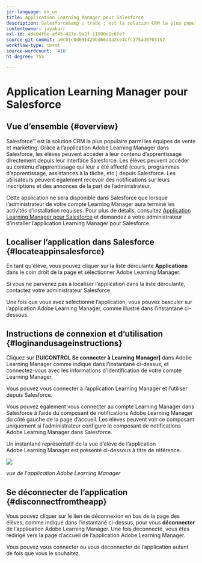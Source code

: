 ```yaml
---
jcr-language: en_us
title: Application Learning Manager pour Salesforce
description: Salesforce&amp ; trade ; est la solution CRM la plus populaire parmi les équipes commerciales et marketing. Grâce à l’application Adobe Learning Manager dans Salesforce, les élèves peuvent accéder à leur contenu d’apprentissage directement depuis leur interface Salesforce. Les élèves peuvent accéder au contenu d’apprentissage qui leur a été affecté (cours, programmes d’apprentissage, assistances à la tâche, etc.) depuis Salesforce. Les utilisateurs peuvent également recevoir des notifications sur leurs inscriptions et des annonces de la part de l’administrateur.
contentowner: jayakarr
exl-id: 4de04fbe-af45-427e-9a2f-11990e1c6fe7
source-git-commit: a0c01c0d691429bd66a3a2ce4cfc175ad0703157
workflow-type: tm+mt
source-wordcount: '416'
ht-degree: 75%

---
```


# Application Learning Manager pour Salesforce

## Vue d’ensemble {#overview}

Salesforce™ est la solution CRM la plus populaire parmi les équipes de vente et marketing. Grâce à l’application Adobe Learning Manager dans Salesforce, les élèves peuvent accéder à leur contenu d’apprentissage directement depuis leur interface Salesforce. Les élèves peuvent accéder au contenu d’apprentissage qui leur a été affecté (cours, programmes d’apprentissage, assistances à la tâche, etc.) depuis Salesforce. Les utilisateurs peuvent également recevoir des notifications sur leurs inscriptions et des annonces de la part de l’administrateur.

Cette application ne sera disponible dans Salesforce que lorsque l’administrateur de votre compte Learning Manager aura terminé les activités d’installation requises. Pour plus de détails, consultez [Application Learning Manager pour Salesforce](../../integration-admin/feature-summary/sfdc-app.md) et demandez à votre administrateur d’installer l’application Learning Manager pour Salesforce.

## Localiser l’application dans Salesforce {#locateappinsalesforce}

En tant qu&#39;élève, vous pouvez cliquer sur la liste déroulante **Applications** dans le coin droit de la page et sélectionner Adobe Learning Manager.

Si vous ne parvenez pas à localiser l’application dans la liste déroulante, contactez votre administrateur Salesforce.

Une fois que vous avez sélectionné l’application, vous pouvez basculer sur l’application Adobe Learning Manager, comme illustré dans l’instantané ci-dessous.

<!--![](assets/connect-to-prime.png)-->

## Instructions de connexion et d’utilisation {#loginandusageinstructions}

Cliquez sur **[!UICONTROL Se connecter à Learning Manager]** dans Adobe Learning Manager comme indiqué dans l&#39;instantané ci-dessus, et connectez-vous avec les informations d&#39;identification de votre compte Learning Manager.

Vous pouvez vous connecter à l’application Learning Manager et l’utiliser depuis Salesforce.

Vous pouvez également vous connecter au compte Learning Manager dans Salesforce à l’aide du composant de notifications Adobe Learning Manager du côté gauche de la page d’accueil. Les élèves peuvent voir ce composant uniquement si l’administrateur configure le composant de notifications Adobe Learning Manager dans Salesforce.

Un instantané représentatif de la vue d’élève de l’application Adobe Learning Manager est présenté ci-dessous à titre de référence.

![](assets/learners-view.png)

*vue de l&#39;application Adobe Learning Manager*

## Se déconnecter de l’application {#disconnectfromtheapp}

Vous pouvez cliquer sur le lien de déconnexion en bas de la page des élèves, comme indiqué dans l’instantané ci-dessus, pour vous **déconnecter** de l’application Adobe Learning Manager. Une fois déconnecté, vous êtes redirigé vers la page d’accueil de l’application Adobe Learning Manager.

Vous pouvez vous connecter ou vous déconnecter de l’application autant de fois que vous le souhaitez.
